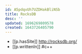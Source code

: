```yaml
---
id: A5pdqvUh7UZDHakBliNSb
title: RocksDB
desc: ''
updated: 1696269809578
created: 1643726405790
---
```



- [[p.hasSite]] http://rocksdb.org/
- [[p.writtenIn]] #c++
